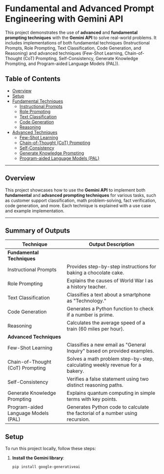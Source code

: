 # Fundamental and Advanced Prompt Engineering with Gemini API

This project demonstrates the use of **advanced** and **fundamental prompting techniques** with the **Gemini API** to solve real-world problems. It includes implementations of both fundamental techniques (Instructional Prompts, Role Prompting, Text Classification, Code Generation, and Reasoning) and advanced techniques (Few-Shot Learning, Chain-of-Thought (CoT) Prompting, Self-Consistency, Generate Knowledge Prompting, and Program-aided Language Models (PAL)).

## Table of Contents
- [Overview](#overview)
- [Setup](#setup)
- [Fundamental Techniques](#fundamental-techniques)
  - [Instructional Prompts](#instructional-prompts)
  - [Role Prompting](#role-prompting)
  - [Text Classification](#text-classification)
  - [Code Generation](#code-generation)
  - [Reasoning](#reasoning)
- [Advanced Techniques](#advanced-techniques)
  - [Few-Shot Learning](#few-shot-learning)
  - [Chain-of-Thought (CoT) Prompting](#chain-of-thought-cot-prompting)
  - [Self-Consistency](#self-consistency)
  - [Generate Knowledge Prompting](#generate-knowledge-prompting)
  - [Program-aided Language Models (PAL)](#program-aided-language-models-pal)


---

## Overview
This project showcases how to use the **Gemini API** to implement both **fundamental** and **advanced prompting techniques** for various tasks, such as customer support classification, math problem-solving, fact verification, code generation, and more. Each technique is explained with a use case and example implementation.

---

## Summary of Outputs
| **Technique**                     | **Output Description**                                                                 |
|-----------------------------------|---------------------------------------------------------------------------------------|
| **Fundamental Techniques**        |                                                                                       |
| Instructional Prompts             | Provides step-by-step instructions for baking a chocolate cake.                       |
| Role Prompting                    | Explains the causes of World War I as a history teacher.                              |
| Text Classification               | Classifies a text about a smartphone as "Technology."                                 |
| Code Generation                   | Generates a Python function to check if a number is prime.                            |
| Reasoning                         | Calculates the average speed of a train (60 miles per hour).                          |
| **Advanced Techniques**           |                                                                                       |
| Few-Shot Learning                 | Classifies a new email as "General Inquiry" based on provided examples.               |
| Chain-of-Thought (CoT) Prompting  | Solves a math problem step-by-step, calculating weekly revenue for a bakery.          |
| Self-Consistency                  | Verifies a false statement using two distinct reasoning paths.                        |
| Generate Knowledge Prompting      | Explains quantum computing in simple terms with key points.                           |
| Program-aided Language Models (PAL)| Generates Python code to calculate the factorial of a number using recursion.         |

## Setup
To run this project locally, follow these steps:

1. **Install the Gemini library**:
   ```bash
   pip install google-generativeai